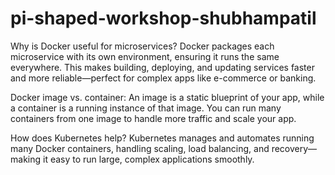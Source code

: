 # pi-shaped-workshop-shubhampatil
Why is Docker useful for microservices?
Docker packages each microservice with its own environment, ensuring it runs the same everywhere. This makes building, deploying, and updating services faster and more reliable—perfect for complex apps like e-commerce or banking.

Docker image vs. container:
An image is a static blueprint of your app, while a container is a running instance of that image. You can run many containers from one image to handle more traffic and scale your app.

How does Kubernetes help?
Kubernetes manages and automates running many Docker containers, handling scaling, load balancing, and recovery—making it easy to run large, complex applications smoothly.

